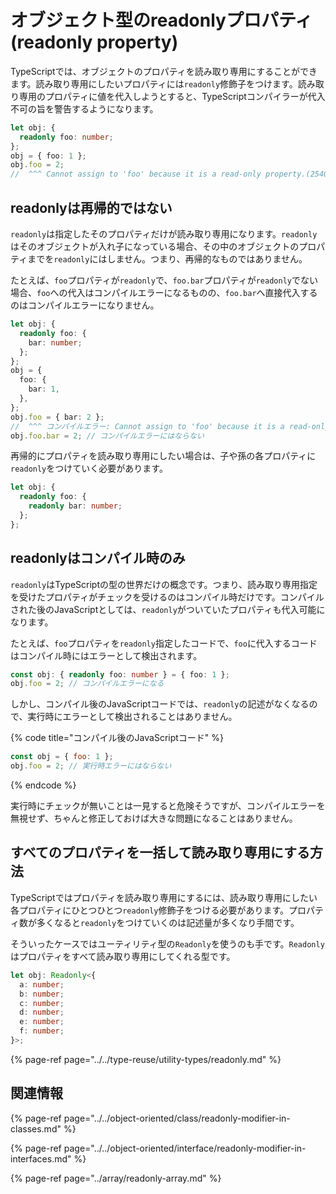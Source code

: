 # オブジェクト型のreadonlyプロパティ \(readonly property\)

TypeScriptでは、オブジェクトのプロパティを読み取り専用にすることができます。読み取り専用にしたいプロパティには`readonly`修飾子をつけます。読み取り専用のプロパティに値を代入しようとすると、TypeScriptコンパイラーが代入不可の旨を警告するようになります。

```typescript
let obj: {
  readonly foo: number;
};
obj = { foo: 1 };
obj.foo = 2;
//  ^^^ Cannot assign to 'foo' because it is a read-only property.(2540)
```

## readonlyは再帰的ではない

`readonly`は指定したそのプロパティだけが読み取り専用になります。`readonly`はそのオブジェクトが入れ子になっている場合、その中のオブジェクトのプロパティまでを`readonly`にはしません。つまり、再帰的なものではありません。

たとえば、`foo`プロパティが`readonly`で、`foo.bar`プロパティが`readonly`でない場合、`foo`への代入はコンパイルエラーになるものの、`foo.bar`へ直接代入するのはコンパイルエラーになりません。

```typescript
let obj: {
  readonly foo: {
    bar: number;
  };
};
obj = {
  foo: {
    bar: 1,
  },
};
obj.foo = { bar: 2 };
//  ^^^ コンパイルエラー: Cannot assign to 'foo' because it is a read-only property.(2540)
obj.foo.bar = 2; // コンパイルエラーにはならない
```

再帰的にプロパティを読み取り専用にしたい場合は、子や孫の各プロパティに`readonly`をつけていく必要があります。

```typescript
let obj: {
  readonly foo: {
    readonly bar: number;
  };
};
```

## readonlyはコンパイル時のみ

`readonly`はTypeScriptの型の世界だけの概念です。つまり、読み取り専用指定を受けたプロパティがチェックを受けるのはコンパイル時だけです。コンパイルされた後のJavaScriptとしては、`readonly`がついていたプロパティも代入可能になります。

たとえば、`foo`プロパティを`readonly`指定したコードで、`foo`に代入するコードはコンパイル時にはエラーとして検出されます。

```typescript
const obj: { readonly foo: number } = { foo: 1 };
obj.foo = 2; // コンパイルエラーになる
```

しかし、コンパイル後のJavaScriptコードでは、`readonly`の記述がなくなるので、実行時にエラーとして検出されることはありません。

{% code title="コンパイル後のJavaScriptコード" %}
```javascript
const obj = { foo: 1 };
obj.foo = 2; // 実行時エラーにはならない
```
{% endcode %}

実行時にチェックが無いことは一見すると危険そうですが、コンパイルエラーを無視せず、ちゃんと修正しておけば大きな問題になることはありません。

## すべてのプロパティを一括して読み取り専用にする方法

TypeScriptではプロパティを読み取り専用にするには、読み取り専用にしたい各プロパティにひとつひとつ`readonly`修飾子をつける必要があります。プロパティ数が多くなると`readonly`をつけていくのは記述量が多くなり手間です。

そういったケースではユーティリティ型の`Readonly`を使うのも手です。`Readonly`はプロパティをすべて読み取り専用にしてくれる型です。

```typescript
let obj: Readonly<{
  a: number;
  b: number;
  c: number;
  d: number;
  e: number;
  f: number;
}>;
```

{% page-ref page="../../type-reuse/utility-types/readonly.md" %}

## 関連情報

{% page-ref page="../../object-oriented/class/readonly-modifier-in-classes.md" %}

{% page-ref page="../../object-oriented/interface/readonly-modifier-in-interfaces.md" %}

{% page-ref page="../array/readonly-array.md" %}

